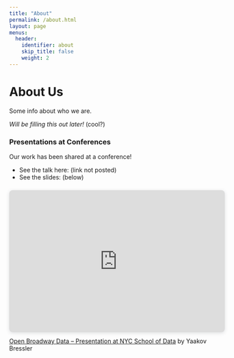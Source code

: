 ```yaml
---
title: "About"
permalink: /about.html
layout: page
menus:
  header:
    identifier: about
    skip_title: false
    weight: 2
---
```


# About Us
Some info about who we are.

*Will be filling this out later!* (cool?)

### Presentations at Conferences
Our work has been shared at a conference!

* See the talk here: (link not posted)
* See the slides: (below)

<div style="position: relative; width: 100%; height: 0; padding-top: 56.2500%;
 padding-bottom: 48px; box-shadow: 0 2px 8px 0 rgba(63,69,81,0.16); margin-top: 1.6em; margin-bottom: 0.9em; overflow: hidden;
 border-radius: 8px; will-change: transform;">
  <iframe loading="lazy" style="position: absolute; width: 100%; height: 100%; top: 0; left: 0; border: none; padding: 0;margin: 0;"
    src="https:&#x2F;&#x2F;www.canva.com&#x2F;design&#x2F;DAE5AYEXmAA&#x2F;view?embed" allowfullscreen="allowfullscreen" allow="fullscreen">
  </iframe>
</div>
<a href="https:&#x2F;&#x2F;www.canva.com&#x2F;design&#x2F;DAE5AYEXmAA&#x2F;view?utm_content=DAE5AYEXmAA&amp;utm_campaign=designshare&amp;utm_medium=embeds&amp;utm_source=link" target="_blank" rel="noopener">Open Broadway Data – Presentation at NYC School of Data</a> by Yaakov Bressler
